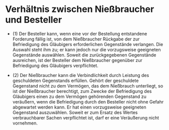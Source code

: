 # Verhältnis zwischen Nießbraucher und Besteller

- (1) Der Besteller kann, wenn eine vor der Bestellung entstandene Forderung fällig ist, von dem Nießbraucher Rückgabe der zur Befriedigung des Gläubigers erforderlichen Gegenstände verlangen. Die Auswahl steht ihm zu; er kann jedoch nur die vorzugsweise geeigneten Gegenstände auswählen. Soweit die zurückgegebenen Gegenstände ausreichen, ist der Besteller dem Nießbraucher gegenüber zur Befriedigung des Gläubigers verpflichtet.

- (2) Der Nießbraucher kann die Verbindlichkeit durch Leistung des geschuldeten Gegenstands erfüllen. Gehört der geschuldete Gegenstand nicht zu dem Vermögen, das dem Nießbrauch unterliegt, so ist der Nießbraucher berechtigt, zum Zwecke der Befriedigung des Gläubigers einen zu dem Vermögen gehörenden Gegenstand zu veräußern, wenn die Befriedigung durch den Besteller nicht ohne Gefahr abgewartet werden kann. Er hat einen vorzugsweise geeigneten Gegenstand auszuwählen. Soweit er zum Ersatz des Wertes verbrauchbarer Sachen verpflichtet ist, darf er eine Veräußerung nicht vornehmen.

